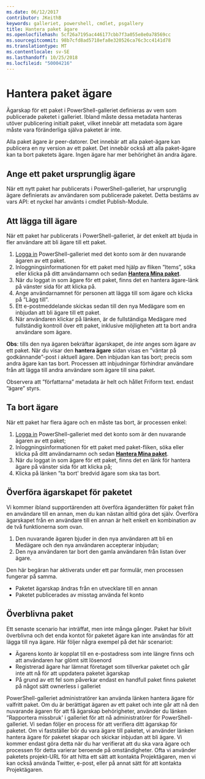 ```yaml
---
ms.date: 06/12/2017
contributor: JKeithB
keywords: galleriet, powershell, cmdlet, psgallery
title: Hantera paket ägare
ms.openlocfilehash: 5cf26a7195ac446177cbb7f3a055e8e0a78569cc
ms.sourcegitcommit: 98b7cfd8ad5718efa8e320526ca76c3cc4141d78
ms.translationtype: MT
ms.contentlocale: sv-SE
ms.lasthandoff: 10/25/2018
ms.locfileid: "50004216"
---
```

# <a name="managing-package-owners"></a>Hantera paket ägare

Ägarskap för ett paket i PowerShell-galleriet definieras av vem som publicerade paketet i galleriet.
Ibland måste dessa metadata hanteras utöver publicering initialt paket, vilket innebär att metadata som ägare måste vara föränderliga själva paketet är inte.

Alla paket ägare är peer-datorer.
Det innebär att alla paket-ägare kan publicera en ny version av ett paket. Det innebär också att alla paket-ägare kan ta bort paketets ägare.
Ingen ägare har mer behörighet än andra ägare.

## <a name="setting-a-packages-initial-owner"></a>Ange ett paket ursprunglig ägare

När ett nytt paket har publicerats i PowerShell-galleriet, har ursprunglig ägare definierats av användaren som publicerade paketet. Detta bestäms av vars API: et nyckel har använts i cmdlet Publish-Module.

## <a name="adding-owners"></a>Att lägga till ägare

När ett paket har publicerats i PowerShell-galleriet, är det enkelt att bjuda in fler användare att bli ägare till ett paket.

1. [Logga in](https://powershellgallery.com/users/account/LogOn) PowerShell-galleriet med det konto som är den nuvarande ägaren av ett paket.
2. Inloggningsinformationen för ett paket med hjälp av fliken ”Items”, söka eller klicka på ditt användarnamn och sedan [ **Hantera Mina paket**](https://www.powershellgallery.com/account/Packages).
3. När du loggat in som ägare för ett paket, finns det en hantera ägare-länk på vänster sida för att klicka på.
4. Ange användarnamnet för personen att lägga till som ägare och klicka på ”Lägg till”.
5. Ett e-postmeddelande skickas sedan till den nya Medägare som en inbjudan att bli ägare till ett paket.
6. När användaren klickar på länken, är de fullständiga Medägare med fullständig kontroll över ett paket, inklusive möjligheten att ta bort andra användare som ägare.

**Obs**: tills den nya ägaren bekräftar ägarskapet, de *inte* anges som ägare av ett paket.
När du visar den **hantera ägare** sidan visas en ”väntar på godkännande”-post i aktuell ägare.
Den inbjudan kan tas bort; precis som andra ägare kan tas bort.
Processen att inbjudningar förhindrar användare från att lägga till andra användare som ägare till sina paket.

Observera att ”författarna” metadata är helt och hållet Friform text. endast ”ägare” styrs.


## <a name="removing-owners"></a>Ta bort ägare

När ett paket har flera ägare och en måste tas bort, är processen enkel:

1. [Logga in](https://powershellgallery.com/users/account/LogOn) PowerShell-galleriet med det konto som är den nuvarande ägaren av ett paket;
2. Inloggningsinformationen för ett paket med paket-fliken, söka eller klicka på ditt användarnamn och sedan [ **Hantera Mina paket**](https://www.powershellgallery.com/account/Packages).
3. När du loggat in som ägare för ett paket, finns det en länk för hantera ägare på vänster sida för att klicka på;
4. Klicka på länken ”ta bort' bredvid ägare som ska tas bort.



## <a name="transferring-package-ownership"></a>Överföra ägarskapet för paketet

Vi kommer ibland supportärenden att överföra äganderätten för paket från en användare till en annan, men du kan nästan alltid göra det själv.
Överföra ägarskapet från en användare till en annan är helt enkelt en kombination av de två funktionerna som ovan.

1. Den nuvarande ägaren bjuder in den nya användaren att bli en Medägare och den nya användaren accepterar inbjudan;
2. Den nya användaren tar bort den gamla användaren från listan över ägare.

Den här begäran har aktiverats under ett par formulär, men processen fungerar på samma.

- Paketet ägarskap ändras från en utvecklare till en annan
- Paketet publicerades av misstag använda fel konto


## <a name="orphaned-packages"></a>Överblivna paket

Ett senaste scenario har inträffat, men inte många gånger.
Paket har blivit överblivna och det enda kontot för paketet ägare kan inte användas för att lägga till nya ägare.
Här följer några exempel på det här scenariot:

- Ägarens konto är kopplat till en e-postadress som inte längre finns och att användaren har glömt sitt lösenord
- Registrerad ägare har lämnat företaget som tillverkar paketet och går inte att nå för att uppdatera paketet ägarskap
- På grund av ett fel som påverkar endast en handfull paket finns paketet på något sätt ownerless i galleriet

PowerShell-galleriet administratörer kan använda länken hantera ägare för valfritt paket.
Om du är berättigat ägaren av ett paket och inte går att nå den nuvarande ägaren för att få ägarskap behörigheter, använder du länken ”Rapportera missbruk' i galleriet för att nå administratörer för PowerShell-galleriet.
Vi sedan följer en process för att verifiera ditt ägarskap för paketet.
Om vi fastställer bör du vara ägare till paketet, vi använder länken hantera ägare för paketet skapar och skickar inbjudan att bli ägare.
Vi kommer endast göra detta när du har verifierat att du ska vara ägare och processen för detta varierar beroende på omständigheter.
Ofta vi använder paketets projekt-URL för att hitta ett sätt att kontakta Projektägaren, men vi kan också använda Twitter, e-post, eller på annat sätt för att kontakta Projektägaren.
